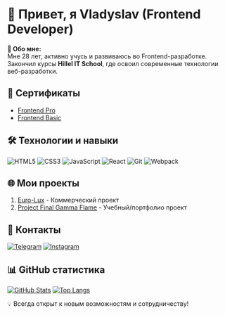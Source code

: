 # 👋 Привет, я Vladyslav (Frontend Developer)

**🚀 Обо мне:**  
Мне 28 лет, активно учусь и развиваюсь во Frontend-разработке.  
Закончил курсы **Hillel IT School**, где освоил современные технологии веб-разработки.  

## 📜 Сертификаты
- [Frontend Pro](https://certificate.ithillel.ua/view/51523837)  
- [Frontend Basic](https://certificate.ithillel.ua/view/26288003)  

## 🛠 Технологии и навыки
![HTML5](https://img.shields.io/badge/-HTML5-E34F26?logo=html5&logoColor=white)
![CSS3](https://img.shields.io/badge/-CSS3-1572B6?logo=css3)
![JavaScript](https://img.shields.io/badge/-JavaScript-F7DF1E?logo=javascript&logoColor=black)
![React](https://img.shields.io/badge/-React-61DAFB?logo=react&logoColor=black)
![Git](https://img.shields.io/badge/-Git-F05032?logo=git&logoColor=white)
![Webpack](https://img.shields.io/badge/-Webpack-8DD6F9?logo=webpack)

## 🌐 Мои проекты
1. [Euro-Lux](http://www.euro-lux.pl/) - Коммерческий проект
2. [Project Final Gamma Flame](https://project-final-gamma-flame.vercel.app/) - Учебный/портфолио проект

## 📱 Контакты
[![Telegram](https://img.shields.io/badge/-Telegram-26A5E4?logo=telegram)](https://t.me/svk_omega28)
[![Instagram](https://img.shields.io/badge/-Instagram-E4405F?logo=instagram&logoColor=white)](https://www.instagram.com/svk_omega28/)

## 📊 GitHub статистика
[![GitHub Stats](https://github-readme-stats.vercel.app/api?username=svk-omega28&show_icons=true&theme=dracula)](https://github.com/svk-omega28)
[![Top Langs](https://github-readme-stats.vercel.app/api/top-langs/?username=svk-omega28&layout=compact&theme=dracula)](https://github.com/svk-omega28)

💡 Всегда открыт к новым возможностям и сотрудничеству!
